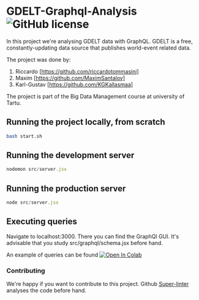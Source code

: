 # GDELT-Graphql-Analysis ![GitHub license](https://img.shields.io/badge/license-MIT-blue.svg)


In this project we're analysing GDELT data with GraphQL. GDELT is a free, constantly-updating data source that publishes world-event related data.


The project was done by:
1. Riccardo [https://github.com/riccardotommasini]
2. Maxim [https://github.com/MaximSantalov]
3. Karl-Gustav [https://github.com/KGKallasmaa]


The project is part of the Big Data Management course at university of Tartu.


## Running the project locally, from scratch
```bash
bash start.sh
```
## Running the development server
```javascript
nodemon src/server.jsx
```
## Running the production server
```javascript
node src/server.jsx
```
## Executing queries


Navigate to localhost:3000. There you can find the GraphQl GUI. It's advisable that you study src/graphql/schema.jsx before hand. 


An example of queries can be found  [![Open In Colab](https://colab.research.google.com/assets/colab-badge.svg)](https://colab.research.google.com/drive/12cuhve2mQtwXIFwR9Xq0Y6bZwNo9TGaa?usp=sharing)


### Contributing


We're happy if you want to contribute to this project. Github <a href="https://github.com/github/super-linter/">Super-linter</a> analyses the code before hand.


